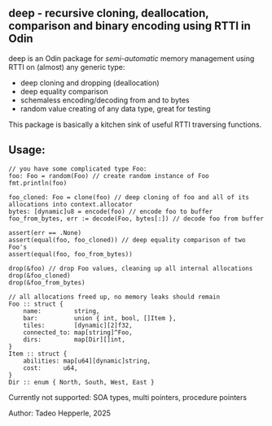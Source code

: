 ## deep - recursive cloning, deallocation, comparison and binary encoding using RTTI in Odin

deep is an Odin package for _semi-automatic_ memory management using RTTI on (almost) any generic type:

- deep cloning and dropping (deallocation)
- deep equality comparison
- schemaless encoding/decoding from and to bytes
- random value creating of any data type, great for testing

This package is basically a kitchen sink of useful RTTI traversing functions.

## Usage:

```odin
// you have some complicated type Foo:
foo: Foo = random(Foo) // create random instance of Foo
fmt.println(foo)

foo_cloned: Foo = clone(foo) // deep cloning of foo and all of its allocations into context.allocator
bytes: [dynamic]u8 = encode(foo) // encode foo to buffer
foo_from_bytes, err := decode(Foo, bytes[:]) // decode foo from buffer

assert(err == .None)
assert(equal(foo, foo_cloned)) // deep equality comparison of two Foo's
assert(equal(foo, foo_from_bytes))

drop(&foo) // drop Foo values, cleaning up all internal allocations
drop(&foo_cloned)
drop(&foo_from_bytes)

// all allocations freed up, no memory leaks should remain
Foo :: struct {
    name:         string,
    bar:          union { int, bool, []Item },
    tiles:        [dynamic][2]f32,
    connected_to: map[string]^Foo,
    dirs:         map[Dir][]int,
}
Item :: struct {
    abilities: map[u64][dynamic]string,
    cost:      u64,
}
Dir :: enum { North, South, West, East }
```

Currently not supported: SOA types, multi pointers, procedure pointers

Author: Tadeo Hepperle, 2025
